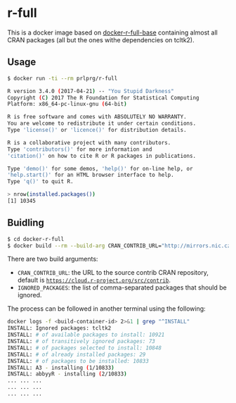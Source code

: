# r-full

This is a docker image based on [docker-r-full-base](https://github.com/PRL-PRG/docker-r-full-base) 
containing almost all CRAN packages (all but the ones withe dependencies on tcltk2).

## Usage

```sh
$ docker run -ti --rm prlprg/r-full

R version 3.4.0 (2017-04-21) -- "You Stupid Darkness"
Copyright (C) 2017 The R Foundation for Statistical Computing
Platform: x86_64-pc-linux-gnu (64-bit)

R is free software and comes with ABSOLUTELY NO WARRANTY.
You are welcome to redistribute it under certain conditions.
Type 'license()' or 'licence()' for distribution details.

R is a collaborative project with many contributors.
Type 'contributors()' for more information and
'citation()' on how to cite R or R packages in publications.

Type 'demo()' for some demos, 'help()' for on-line help, or
'help.start()' for an HTML browser interface to help.
Type 'q()' to quit R.

> nrow(installed.packages())
[1] 10345
```

## Buidling

```sh
$ cd docker-r-full
$ docker build --rm --build-arg CRAN_CONTRIB_URL="http://mirrors.nic.cz/R/src/contrib" --build-arg IGNORED_PACKAGES="tcltk2" -t prl-prg/r-full .
```

There are two build arguments:
- `CRAN_CONTRIB_URL`: the URL to the source contrib CRAN repository, default is [`https://cloud.r-project.org/src/contrib`](https://cloud.r-project.org/src/contrib).
- `IGNORED_PACKAGES`: the list of comma-separated packages that should be ignored.

The process can be followed in another terminal using the following:

```sh
docker logs -f <build-container-id> 2>&1 | grep "^INSTALL"
INSTALL: Ignored packages: tcltk2
INSTALL: # of available packages to install: 10921
INSTALL: # of transitively ignored packages: 73
INSTALL: # of packages selected to install: 10848
INSTALL: # of already installed packages: 29
INSTALL: # of packages to be installed: 10833
INSTALL: A3 - installing (1/10833)
INSTALL: abbyyR - installing (2/10833)
... ... ...
... ... ...
... ... ...
```
